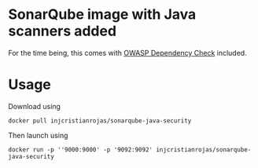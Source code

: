 # SonarQube image with Java scanners added

For the time being, this comes with
[OWASP Dependency Check](https://github.com/SonarSecurityCommunity/dependency-check-sonar-plugin)
included.

# Usage

Download using 

```shell
docker pull injcristianrojas/sonarqube-java-security
```

Then launch using 

```shell
docker run -p ''9000:9000' -p '9092:9092' injcristianrojas/sonarqube-java-security
```
